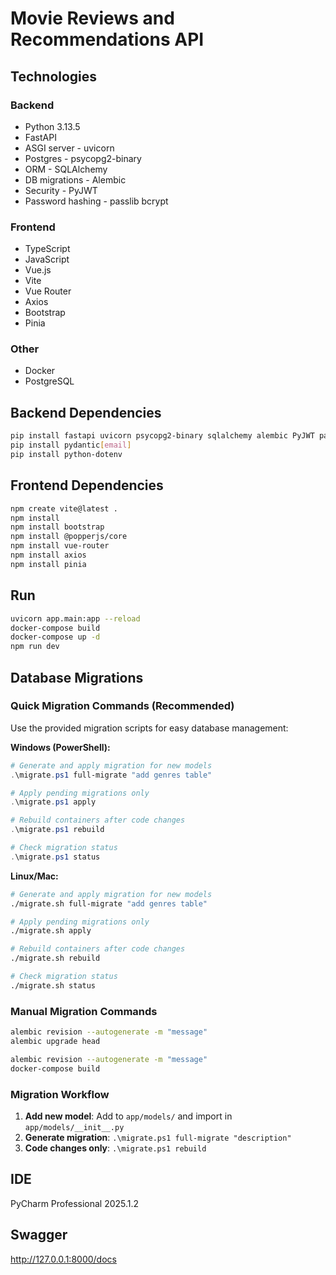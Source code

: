 # Movie Reviews and Recommendations API

## Technologies

### Backend
- Python 3.13.5  
- FastAPI  
- ASGI server - uvicorn  
- Postgres - psycopg2-binary  
- ORM - SQLAlchemy  
- DB migrations - Alembic  
- Security - PyJWT  
- Password hashing - passlib bcrypt  

### Frontend
- TypeScript  
- JavaScript  
- Vue.js  
- Vite  
- Vue Router  
- Axios  
- Bootstrap  
- Pinia  

### Other
- Docker  
- PostgreSQL  

## Backend Dependencies

```bash
pip install fastapi uvicorn psycopg2-binary sqlalchemy alembic PyJWT passlib[bcrypt]
pip install pydantic[email]
pip install python-dotenv
```

## Frontend Dependencies

```bash
npm create vite@latest .
npm install
npm install bootstrap
npm install @popperjs/core
npm install vue-router
npm install axios
npm install pinia
```

## Run

```bash
uvicorn app.main:app --reload
docker-compose build
docker-compose up -d
npm run dev
```

## Database Migrations

### Quick Migration Commands (Recommended)

Use the provided migration scripts for easy database management:

**Windows (PowerShell):**
```powershell
# Generate and apply migration for new models
.\migrate.ps1 full-migrate "add genres table"

# Apply pending migrations only
.\migrate.ps1 apply

# Rebuild containers after code changes
.\migrate.ps1 rebuild

# Check migration status
.\migrate.ps1 status
```

**Linux/Mac:**
```bash
# Generate and apply migration for new models
./migrate.sh full-migrate "add genres table"

# Apply pending migrations only
./migrate.sh apply

# Rebuild containers after code changes
./migrate.sh rebuild

# Check migration status
./migrate.sh status
```

### Manual Migration Commands

```bash
alembic revision --autogenerate -m "message"
alembic upgrade head

alembic revision --autogenerate -m "message"
docker-compose build
```

### Migration Workflow
1. **Add new model**: Add to `app/models/` and import in `app/models/__init__.py`
2. **Generate migration**: `.\migrate.ps1 full-migrate "description"`
3. **Code changes only**: `.\migrate.ps1 rebuild`

## IDE
PyCharm Professional 2025.1.2

## Swagger
http://127.0.0.1:8000/docs